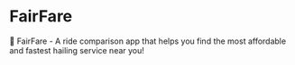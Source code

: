 # FairFare
🚕 FairFare - A ride comparison app that helps you find the most affordable and fastest hailing service near you!
